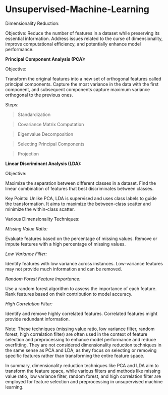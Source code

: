 # Unsupervised-Machine-Learning
Dimensionality Reduction:


Objective:
Reduce the number of features in a dataset while preserving its essential information.
Address issues related to the curse of dimensionality, improve computational efficiency, and potentially enhance model performance.

**Principal Component Analysis (PCA):**

Objective:

Transform the original features into a new set of orthogonal features called principal components.
Capture the most variance in the data with the first component, and subsequent components capture maximum variance orthogonal to the previous ones.

Steps:

>Standardization

>Covariance Matrix Computation

>Eigenvalue Decomposition

>Selecting Principal Components

>Projection

**Linear Discriminant Analysis (LDA):**

Objective:

Maximize the separation between different classes in a dataset.
Find the linear combination of features that best discriminates between classes.

Key Points:
Unlike PCA, LDA is supervised and uses class labels to guide the transformation.
It aims to maximize the between-class scatter and minimize the within-class scatter.

Various Dimensionality Techniques:

*Missing Value Ratio:*

Evaluate features based on the percentage of missing values.
Remove or impute features with a high percentage of missing values.

*Low Variance Filter:*

Identify features with low variance across instances.
Low-variance features may not provide much information and can be removed.

*Random Forest Feature Importance:*

Use a random forest algorithm to assess the importance of each feature.
Rank features based on their contribution to model accuracy.

*High Correlation Filter:*

Identify and remove highly correlated features.
Correlated features might provide redundant information.

Note: These techniques (missing value ratio, low variance filter, random forest, high correlation filter) are often used in the context of feature selection and preprocessing to enhance model performance and reduce overfitting. 
They are not considered dimensionality reduction techniques in the same sense as PCA and LDA, as they focus on selecting or removing specific features rather than transforming the entire feature space.

In summary, dimensionality reduction techniques like PCA and LDA aim to transform the feature space, while various filters and methods like missing value ratio,
low variance filter, random forest, and high correlation filter are employed for feature selection and preprocessing in unsupervised machine learning.
